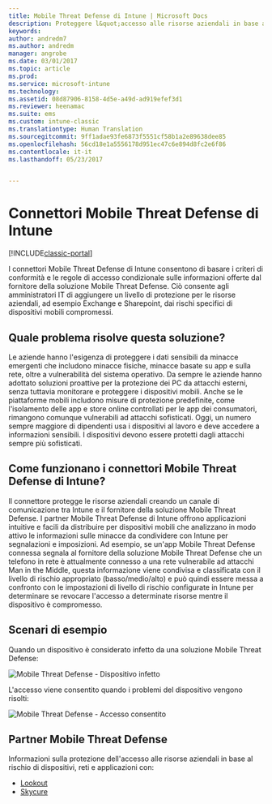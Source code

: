 ```yaml
---
title: Mobile Threat Defense di Intune | Microsoft Docs
description: Proteggere l&quot;accesso alle risorse aziendali in base al rischio dei dispositivi.
keywords: 
author: andredm7
ms.author: andredm
manager: angrobe
ms.date: 03/01/2017
ms.topic: article
ms.prod: 
ms.service: microsoft-intune
ms.technology: 
ms.assetid: 08d87906-8158-4d5e-a49d-ad919efef3d1
ms.reviewer: heenamac
ms.suite: ems
ms.custom: intune-classic
ms.translationtype: Human Translation
ms.sourcegitcommit: 9ff1adae93fe6873f5551cf58b1a2e89638dee85
ms.openlocfilehash: 56cd18e1a5556178d951ec47c6e894d8fc2e6f86
ms.contentlocale: it-it
ms.lasthandoff: 05/23/2017


---
```


# <a name="intune-mobile-threat-defense-connectors"></a>Connettori Mobile Threat Defense di Intune

[!INCLUDE[classic-portal](../includes/classic-portal.md)]

I connettori Mobile Threat Defense di Intune consentono di basare i criteri di conformità e le regole di accesso condizionale sulle informazioni offerte dal fornitore della soluzione Mobile Threat Defense. Ciò consente agli amministratori IT di aggiungere un livello di protezione per le risorse aziendali, ad esempio Exchange e Sharepoint, dai rischi specifici di dispositivi mobili compromessi.

## <a name="what-problem-does-this-solve"></a>Quale problema risolve questa soluzione?

Le aziende hanno l'esigenza di proteggere i dati sensibili da minacce emergenti che includono minacce fisiche, minacce basate su app e sulla rete, oltre a vulnerabilità del sistema operativo.
Da sempre le aziende hanno adottato soluzioni proattive per la protezione dei PC da attacchi esterni, senza tuttavia monitorare e proteggere i dispositivi mobili. Anche se le piattaforme mobili includono misure di protezione predefinite, come l'isolamento delle app e store online controllati per le app dei consumatori, rimangono comunque vulnerabili ad attacchi sofisticati. Oggi, un numero sempre maggiore di dipendenti usa i dispositivi al lavoro e deve accedere a informazioni sensibili. I dispositivi devono essere protetti dagli attacchi sempre più sofisticati.

## <a name="how-the-intune-mobile-threat-defense-connectors-work"></a>Come funzionano i connettori Mobile Threat Defense di Intune?

Il connettore protegge le risorse aziendali creando un canale di comunicazione tra Intune e il fornitore della soluzione Mobile Threat Defense. I partner Mobile Threat Defense di Intune offrono applicazioni intuitive e facili da distribuire per dispositivi mobili che analizzano in modo attivo le informazioni sulle minacce da condividere con Intune per segnalazioni e imposizioni. Ad esempio, se un'app Mobile Threat Defense connessa segnala al fornitore della soluzione Mobile Threat Defense che un telefono in rete è attualmente connesso a una rete vulnerabile ad attacchi Man in the Middle, questa informazione viene condivisa e classificata con il livello di rischio appropriato (basso/medio/alto) e può quindi essere messa a confronto con le impostazioni di livello di rischio configurate in Intune per determinare se revocare l'accesso a determinate risorse mentre il dispositivo è compromesso.

## <a name="sample-scenarios"></a>Scenari di esempio

Quando un dispositivo è considerato infetto da una soluzione Mobile Threat Defense:

![Mobile Threat Defense - Dispositivo infetto](../media/mtp/MTD-image-1.png)

L'accesso viene consentito quando i problemi del dispositivo vengono risolti:

![Mobile Threat Defense - Accesso consentito](../media/mtp/MTD-image-2.png)

## <a name="mobile-threat-defense-partners"></a>Partner Mobile Threat Defense

Informazioni sulla protezione dell'accesso alle risorse aziendali in base al rischio di dispositivi, reti e applicazioni con:

- [Lookout](/intune-classic/deploy-use/lookout-mobile-threat-defense-connector)
- [Skycure](/intune-classic/deploy-use/skycure-mobile-threat-defense-connector)

